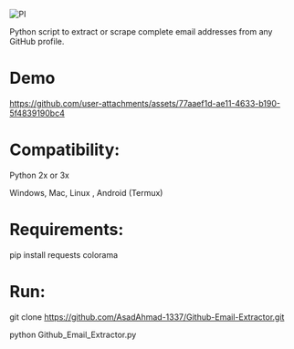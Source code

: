 ![PI](https://github.com/user-attachments/assets/11610b63-89b9-40bb-ba78-263f9d19dfa3)

Python script to extract or scrape complete email addresses from any GitHub profile.

# Demo


https://github.com/user-attachments/assets/77aaef1d-ae11-4633-b190-5f4839190bc4


# Compatibility:
Python 2x or 3x

Windows, Mac, Linux , Android (Termux)

# Requirements:

pip install requests colorama

# Run:
git clone https://github.com/AsadAhmad-1337/Github-Email-Extractor.git

python Github_Email_Extractor.py
